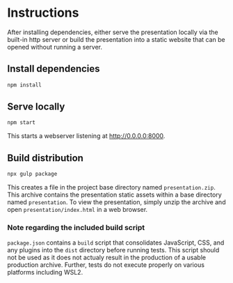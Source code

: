 # Instructions

After installing dependencies, either serve the presentation locally via the
built-in http server or build the presentation into a static website that
can be opened without running a server.

## Install dependencies

```bash
npm install
```

## Serve locally

```bash
npm start
```

This starts a webserver listening at http://0.0.0.0:8000.

## Build distribution

```bash
npx gulp package
```

This creates a file in the project base directory named `presentation.zip`.
This archive contains the presentation static assets within a base directory
named `presentation`.  To view the presentation, simply unzip the archive and
open `presentation/index.html` in a web browser.

### Note regarding the included build script

`package.json` contains a `build` script that consolidates JavaScript, CSS, and
any plugins into the `dist` directory before running tests.  This script should
not be used as it does not actualy result in the production of a usable
production archive.  Further, tests do not execute properly on various platforms
including WSL2.
